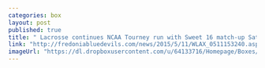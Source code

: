```yaml
---
categories: box
layout: post
published: true
title: " Lacrosse continues NCAA Tourney run with Sweet 16 match-up Saturday"
link: "http://fredoniabluedevils.com/news/2015/5/11/WLAX_0511153240.aspx"
imageUrl: "https://dl.dropboxusercontent.com/u/64133716/Homepage/Boxes/rp_primary_lax_DSC_0425.jpg"
---
```


